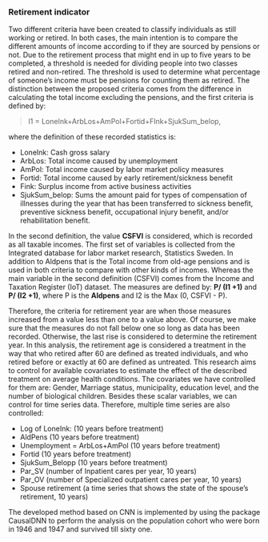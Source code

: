 ### Retirement indicator

Two different criteria have been created to classify individuals as
still working or retired. In both cases, the main intention is to
compare the different amounts of income according to if they are sourced
by pensions or not. Due to the retirement process that might end in up
to five years to be completed, a threshold is needed for dividing people
into two classes retired and non-retired. The threshold is used to
determine what percentage of someone’s income must be pensions for
counting them as retired. The distinction between the proposed criteria
comes from the difference in calculating the total income excluding the
pensions, and the first criteria is defined by:

> I1 = LoneInk+ArbLos+AmPol+Fortid+FInk+SjukSum\_belop,

where the definition of these recorded statistics is:

-   LoneInk: Cash gross salary
-   ArbLos: Total income caused by unemployment
-   AmPol: Total income caused by labor market policy measures
-   Fortid: Total income caused by early retirement/sickness benefit
-   Fink: Surplus income from active business activities
-   SjukSum\_belop: Sums the amount paid for types of compensation of
    illnesses during the year that has been transferred to sickness
    benefit, preventive sickness benefit, occupational injury benefit,
    and/or rehabilitation benefit.

In the second definition, the value **CSFVI** is considered, which is
recorded as all taxable incomes. The first set of variables is collected
from the Integrated database for labor market research, Statistics
Sweden. In addition to Aldpens that is the Total income from old-age
pensions and is used in both criteria to compare with other kinds of
incomes. Whereas the main variable in the second definition (CSFVI)
comes from the Income and Taxation Register (IoT) dataset. The measures
are defined by: **P/ (I1 +1)** and **P/ (I2 +1)**, where P is the
**Aldpens** and I2 is the Max (0, CSFVI - P).

Therefore, the criteria for retirement year are when those measures
increased from a value less than one to a value above. Of course, we
make sure that the measures do not fall below one so long as data has
been recorded. Otherwise, the last rise is considered to determine the
retirement year. In this analysis, the retirement age is considered a
treatment in the way that who retired after 60 are defined as treated
individuals, and who retired before or exactly at 60 are defined as
untreated. This research aims to control for available covariates to
estimate the effect of the described treatment on average health
conditions. The covariates we have controlled for them are: Gender,
Marriage status, municipality, education level, and the number of
biological children. Besides these scalar variables, we can control for
time series data. Therefore, multiple time series are also controlled:

-   Log of LoneInk: (10 years before treatment)
-   AldPens (10 years before treatment)
-   Unemployment = ArbLos+AmPol (10 years before treatment)
-   Fortid (10 years before treatment)
-   SjukSum\_Belopp (10 years before treatment)
-   Par\_SV (number of Inpatient cares per year, 10 years)
-   Par\_OV (number of Specialized outpatient cares per year, 10 years)
-   Spouse retirement (a time series that shows the state of the
    spouse’s retirement, 10 years)

The developed method based on CNN is implemented by using the package
CausalDNN to perform the analysis on the population cohort who were born
in 1946 and 1947 and survived till sixty one.
